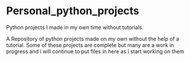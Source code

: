# Personal_python_projects
Python projects I made in my own time without tutorials.

A Repository of python projects made on my own without the help of a tutorial. Some of these projects are complete but many are a work in progress and i will continue to put files in here as i start working on them
